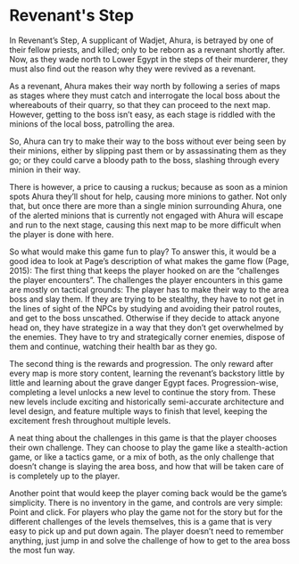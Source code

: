 # Revenant's Step

In Revenant’s Step, A supplicant of Wadjet, Ahura, is betrayed by one of their fellow priests, and killed; only to be reborn as a revenant shortly after. Now, as they wade north to Lower Egypt in the steps of their murderer, they must also find out the reason why they were revived as a revenant.

As a revenant, Ahura makes their way north by following a series of maps as stages where they must catch and interrogate the local boss about the whereabouts of their quarry, so that they can proceed to the next map. However, getting to the boss isn’t easy, as each stage is riddled with the minions of the local boss, patrolling the area.

So, Ahura can try to make their way to the boss without ever being seen by their minions, either by slipping past them or by assassinating them as they go; or they could carve a bloody path to the boss, slashing through every minion in their way. 

There is however, a price to causing a ruckus; because as soon as a minion spots Ahura they’ll shout for help, causing more minions to gather. Not only that, but once there are more than a single minion surrounding Ahura, one of the alerted minions that is currently not engaged with Ahura will escape and run to the next stage, causing this next map to be more difficult when the player is done with here.

So what would make this game fun to play? To answer this, it would be a good idea to look at Page’s description of what makes the game flow (Page, 2015): The first thing that keeps the player hooked on are the “challenges the player encounters”. The challenges the player encounters in this game are mostly on tactical grounds: The player has to make their way to the area boss and slay them. If they are trying to be stealthy, they have to not get in the lines of sight of the NPCs by studying and avoiding their patrol routes, and get to the boss unscathed. Otherwise if they decide to attack anyone head on, they have strategize in a way that they don’t get overwhelmed by the enemies. They have to try and strategically corner enemies, dispose of them and continue, watching their health bar as they go.

The second thing is the rewards and progression. The only reward after every map is more story content, learning the revenant’s backstory little by little and learning about the grave danger Egypt faces. Progression-wise, completing a level unlocks a new level to continue the story from. These new levels include exciting and historically semi-accurate architecture and level design, and feature multiple ways to finish that level, keeping the excitement fresh throughout multiple levels.

A neat thing about the challenges in this game is that the player chooses their own challenge. They can choose to play the game like a stealth-action game, or like a tactics game, or a mix of both, as the only challenge that doesn’t change is slaying the area boss, and how that will be taken care of is completely up to the player.

Another point that would keep the player coming back would be the game’s simplicity. There is no inventory in the game, and controls are very simple: Point and click. For players who play the game not for the story but for the different challenges of the levels themselves, this is a game that is very easy to pick up and put down again. The player doesn’t need to remember anything, just jump in and solve the challenge of how to get to the area boss the most fun way.
